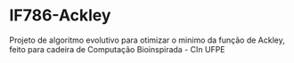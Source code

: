 # IF786-Ackley
Projeto de algoritmo evolutivo para otimizar o minimo da função de Ackley, feito para cadeira de Computação Bioinspirada - CIn UFPE
